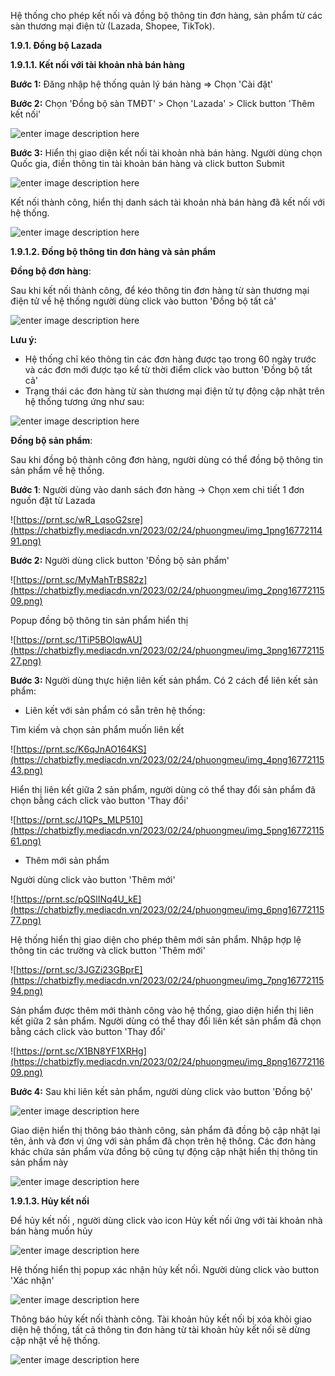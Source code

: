 Hệ thống cho phép kết nối và đồng bộ thông tin đơn hàng, sản phẩm từ các sàn thương mại điện tử (Lazada, Shopee, TikTok). 

**1.9.1. Đồng bộ Lazada** 

**1.9.1.1. Kết nối với tài khoản nhà bán hàng**

**Bước 1:** Đăng nhập hệ thống quản lý bán hàng => Chọn 'Cài đặt' 

**Bước 2:** Chọn  'Đồng bộ sàn TMĐT' > Chọn 'Lazada' > Click button 'Thêm kết nối'

![enter image description here](https://chatbizfly.mediacdn.vn/2023/01/30/phuongmeu/img_1png1675074822.png)

**Bước 3:** Hiển thị giao diện kết nối tài khoản nhà bán hàng. Người dùng chọn Quốc gia, điền thông tin tài khoản bán hàng và click button Submit

![enter image description here](https://chatbizfly.mediacdn.vn/2023/01/30/phuongmeu/img_2png1675074849.png)

Kết nối  thành công, hiển thị danh sách tài khoản nhà bán hàng đã kết nối với hệ thống.

![enter image description here](https://chatbizfly.mediacdn.vn/2023/01/30/phuongmeu/img_3png1675074902.png)

**1.9.1.2.  Đồng bộ thông tin đơn hàng và sản phẩm**

**Đồng bộ đơn hàng**:

Sau khi kết nối thành công, để kéo thông tin đơn hàng từ sàn thương mại điện tử về hệ thống người dùng click vào button 'Đồng bộ tất cả'

![enter image description here](https://chatbizfly.mediacdn.vn/2023/01/30/phuongmeu/img_4png1675074927.png)

**Lưu ý:** 

- Hệ thống chỉ kéo thông tin các đơn hàng được tạo trong 60 ngày trước và các đơn mới được tạo kể từ thời điểm click vào button 'Đồng bộ tất cả'
- Trạng thái các đơn hàng từ sàn thương mại điện tử tự động cập nhật trên hệ thống tương ứng như sau:

![enter image description here](https://chatbizfly.mediacdn.vn/2023/01/30/phuongmeu/img_5png1675074958.png)


**Đồng bộ sản phẩm**:

Sau khi đồng bộ thành công đơn hàng, người dùng có thể đồng bộ thông tin sản phẩm về hệ thống.

**Bước 1**: Người dùng vào danh sách đơn hàng -> Chọn xem chi tiết 1 đơn nguồn đặt từ Lazada

![https://prnt.sc/wR_LqsoG2sre](https://chatbizfly.mediacdn.vn/2023/02/24/phuongmeu/img_1png1677211491.png)

**Bước 2:** Người dùng click button 'Đồng bộ sản phẩm'

![https://prnt.sc/MyMahTrBS82z](https://chatbizfly.mediacdn.vn/2023/02/24/phuongmeu/img_2png1677211509.png)

Popup đồng bộ thông tin sản phẩm hiển thị 
 
 ![https://prnt.sc/1TiP5BOlqwAU](https://chatbizfly.mediacdn.vn/2023/02/24/phuongmeu/img_3png1677211527.png)
 
**Bước 3:** Người dùng thực hiện liên kết sản phẩm. Có 2 cách để liên kết sản phẩm:

* Liên kết với sản phẩm có sẵn trên hệ thống: 

Tìm kiếm và chọn sản phẩm muốn liên kết

![https://prnt.sc/K6qJnAO164KS](https://chatbizfly.mediacdn.vn/2023/02/24/phuongmeu/img_4png1677211543.png)

Hiển thị liên kết giữa 2 sản phẩm, người dùng có thể thay đổi sản phẩm đã chọn bằng cách click vào button 'Thay đổi'

![https://prnt.sc/J1QPs_MLP510](https://chatbizfly.mediacdn.vn/2023/02/24/phuongmeu/img_5png1677211561.png)

* Thêm mới sản phẩm

Người dùng click vào button 'Thêm mới'

![https://prnt.sc/pQSlINq4U_kE](https://chatbizfly.mediacdn.vn/2023/02/24/phuongmeu/img_6png1677211577.png)

Hệ thống hiển thị giao diện cho phép thêm mới sản phẩm. Nhập hợp lệ thông tin các trường và click button 'Thêm mới'

![https://prnt.sc/3JGZi23GBprE](https://chatbizfly.mediacdn.vn/2023/02/24/phuongmeu/img_7png1677211594.png)

Sản phẩm được thêm mới thành công vào hệ thống, giao diện hiển thị liên kết giữa 2 sản phẩm. Người dùng có thể thay đổi liên kết sản phẩm đã chọn bằng cách click vào button 'Thay đổi'

![https://prnt.sc/X1BN8YF1XRHg](https://chatbizfly.mediacdn.vn/2023/02/24/phuongmeu/img_8png1677211609.png)

**Bước 4:** Sau khi liên kết sản phẩm, người dùng click vào button 'Đồng bộ'

![enter image description here](https://chatbizfly.mediacdn.vn/2023/02/24/phuongmeu/img_12png1677223438.png)

Giao diện hiển thị thông báo thành công, sản phẩm đã đồng bộ cập nhật lại tên, ảnh và đơn vị ứng với sản phẩm đã chọn trên hệ thông. Các đơn hàng khác chứa sản phẩm vừa đồng bộ cũng tự động cập nhật hiển thị thông tin sản phẩm này

![enter image description here](https://chatbizfly.mediacdn.vn/2023/02/24/phuongmeu/img_23png1677223484.png)

**1.9.1.3. Hủy kết nối**

Để hủy kết nối , người dùng click vào icon Hủy kết nối ứng với tài khoản nhà bán hàng muốn hủy

![enter image description here](https://chatbizfly.mediacdn.vn/2023/01/30/phuongmeu/img_6png1675074989.png)

Hệ thống hiển thị popup xác nhận hủy kết nối. Người dùng click vào button 'Xác nhận'

![enter image description here](https://chatbizfly.mediacdn.vn/2023/01/30/phuongmeu/img_7png1675075010.png)

Thông báo hủy kết nối thành công. Tài khoản hủy kết nối bị xóa khỏi giao diện hệ thống, tất cả thông tin đơn hàng từ tài khoản hủy kết nối sẽ dừng cập nhật về hệ thống.

![enter image description here](https://chatbizfly.mediacdn.vn/2023/01/30/phuongmeu/img_8png1675075029.png)
